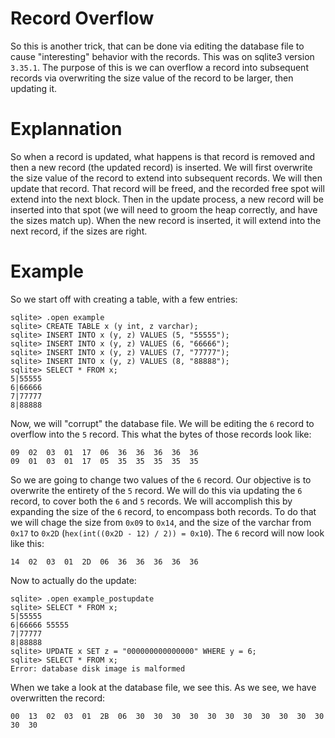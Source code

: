 # Record Overflow

So this is another trick, that can be done via editing the database file to cause "interesting" behavior with the records. This was on sqlite3 version `3.35.1`. The purpose of this is we can overflow a record into subsequent records via overwriting the size value of the record to be larger, then updating it.

# Explannation

So when a record is updated, what happens is that record is removed and then a new record (the updated record) is inserted. We will first overwrite the size value of the record to extend into subsequent records. We will then update that record. That record will be freed, and the recorded free spot will extend into the next block. Then in the update process, a new record will be inserted into that spot (we will need to groom the heap correctly, and have the sizes match up). When the new record is inserted, it will extend into the next record, if the sizes are right.

# Example

So we start off with creating a table, with a few entries:

```
sqlite> .open example
sqlite> CREATE TABLE x (y int, z varchar);
sqlite> INSERT INTO x (y, z) VALUES (5, "55555");
sqlite> INSERT INTO x (y, z) VALUES (6, "66666");
sqlite> INSERT INTO x (y, z) VALUES (7, "77777");
sqlite> INSERT INTO x (y, z) VALUES (8, "88888");
sqlite> SELECT * FROM x;
5|55555
6|66666
7|77777
8|88888
```

Now, we will "corrupt" the database file. We will be editing the `6` record to overflow into the `5` record. This what the bytes of those records look like:

```
09 	02 	03 	01 	17 	06 	36 	36 	36 	36 	36
09 	01 	03 	01 	17 	05 	35 	35 	35 	35 	35
```

So we are going to change two values of the `6` record. Our objective is to overwrite the entirety of the `5` record. We will do this via updating the `6` record, to cover both the `6` and `5` records. We will accomplish this by expanding the size of the `6` record, to encompass both records. To do that we will chage the size from `0x09` to `0x14`, and the size of the varchar from `0x17` to `0x2D` (`hex(int((0x2D - 12) / 2)) = 0x10`). The `6` record will now look like this:

```
14 	02 	03 	01 	2D 	06 	36 	36 	36 	36 	36
```

Now to actually do the update:

```
sqlite> .open example_postupdate
sqlite> SELECT * FROM x;
5|55555
6|66666	55555
7|77777
8|88888
sqlite> UPDATE x SET z = "000000000000000" WHERE y = 6;
sqlite> SELECT * FROM x;
Error: database disk image is malformed
```
When we take a look at the database file, we see this. As we see, we have overwritten the record:

```
00 	13 	02 	03 	01 	2B 	06 	30 	30 	30 	30 	30 	30 	30 	30 	30 	30 	30 	30 	30
```
